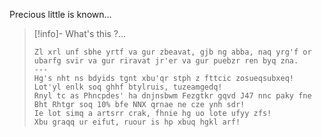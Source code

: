 Precious little is known...

> [!info]- What's this ?...
> ```
> Zl xrl unf sbhe yrtf va gur zbeavat, gjb ng abba, naq yrg'f or ubarfg svir va gur riravat jr'er va gur puebzr ren byq zna.
> ---
> Hg's nht ns bdyids tgnt xbu'qr stph z fttcic zosueqsubxeq!
> Lot'yl enlk soq ghhf btylruis, tuzeamgedq!
> Rnyl tc as Phncpdes' ha dnjnsbwm Fezgtkr gqvd J47 nnc paky fne Bht Rhtgr soq 10% bfe NNX qrnae ne cze ynh sdr!
> Ie lot simq a artsrr crak, fhnie hg uo lote ufyy zfs!
> Xbu graqq ur eifut, ruour is hp xbuq hgkl arf! 
> ```
